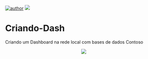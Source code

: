 [![author](https://img.shields.io/badge/Author-Felipe&nbsp;Leal-red.svg)](https://www.linkedin.com/in/felipe-augusto-leal-37b43b215/)
[![](https://img.shields.io/badge/Python-3.11+-blue.svg)](https://www.python.org/)

# Criando-Dash
 Criando um Dashboard na rede local com bases de dados Contoso
<p align="center"> 
  <a href="https://www.linkedin.com/in/felipe-augusto-leal-37b43b215" target="_blank"><img src="https://img.shields.io/badge/-LinkedIn-%230077B5?style=for-the-badge&logo=linkedin&logoColor=white" target="_blank"></a> 
</p>
